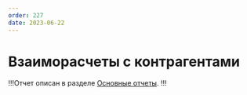 ```yaml
---
order: 227
date: 2023-06-22
---
```

# Взаиморасчеты с контрагентами

!!!Отчет описан в разделе [Основные отчеты](/8-отчеты-и-аналитика/1-основные-отчеты/6-взаиморасчеты-с-контрагентами/).
!!!